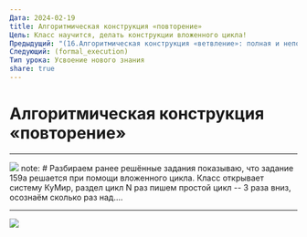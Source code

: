 ```yaml
---
Дата: 2024-02-19
title: Алгоритмическая конструкция «повторение»
Цель: Класс научится, делать конструкции вложенного цикла!
Предыдущий: "(16.Алгоритмическая конструкция «ветвление»: полная и неполная формы)"
Следующий: (formal_execution)
Тип урока: Усвоение нового знания
share: true
---
```

# Алгоритмическая конструкция «повторение»

---
![](images/159а.png)
note: # Разбираем ранее решённые задания показываю, что задание 159а решается при помощи вложенного цикла. Класс открывает систему КуМир, раздел цикл N раз пишем простой цикл -- 3 раза вниз, осознаём сколько раз над....


---
![](images/159б_.png)
